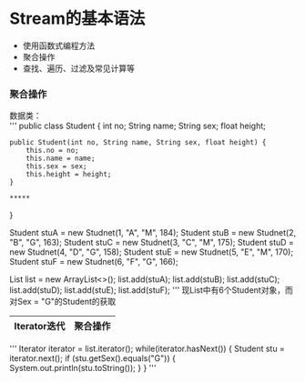 # Stream的基本语法
   * 使用函数式编程方法
   * 聚合操作
   * 查找、遍历、过滤及常见计算等

### 聚合操作
数据类：  
'''
public class Student {
	int no;
	String name;
	String  sex;
	float height;

	public Student(int no, String name, String sex, float height) {
		this.no = no;
		this.name = name;
		this.sex = sex;
		this.height = height;
	}

	*****
}

Student stuA = new Studnet(1, "A", "M", 184);
Student stuB = new Studnet(2, "B", "G", 163);
Student stuC = new Studnet(3, "C", "M", 175);
Student stuD = new Studnet(4, "D", "G", 158);
Student stuE = new Studnet(5, "E", "M", 170);
Student stuF = new Studnet(6, "F", "G", 166);

List<Student> list = new ArrayList<>();
list.add(stuA);
list.add(stuB);
list.add(stuC);
list.add(stuD);
list.add(stuE);
list.add(stuF);
'''
现List中有6个Student对象，而对Sex = "G"的Student的获取  

Iterator迭代|聚合操作
--------------|-----------:
'''
Iterator<Student> iterator = list.iterator();
while(iterator.hasNext()) {
	Student stu = iterator.next();
	if (stu.getSex().equals("G")) {
		System.out.println(stu.toString());
	}
}
'''
